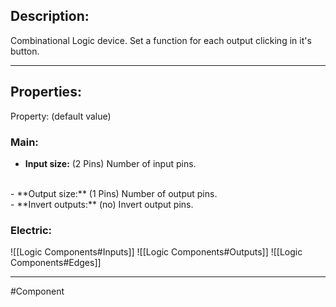 ## Description:

Combinational Logic device.
Set a function for each output clicking in it's button.

---

## Properties:
Property: (default value)

### Main:
- **Input size:** (2 Pins)
   Number of input pins.
<br>
- **Output size:** (1 Pins)
   Number of output pins.
<br>
- **Invert outputs:** (no)
   Invert output pins.

### Electric:
![[Logic Components#Inputs]]
![[Logic Components#Outputs]]
![[Logic Components#Edges]]

---

#Component 